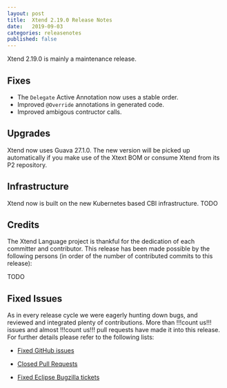 ```yaml
---
layout: post
title:  Xtend 2.19.0 Release Notes
date:   2019-09-03
categories: releasenotes
published: false
---
```


Xtend 2.19.0 is mainly a maintenance release.

## Fixes

* The `Delegate` Active Annotation now uses a stable order.
* Improved `@Override` annotations in generated code.
* Improved ambigous contructor calls.

## Upgrades

Xtend now uses Guava 27.1.0. The new version will be picked up automatically if you make use of the Xtext BOM or consume Xtend from its P2 repository.

## Infrastructure

Xtend now is built on the new Kubernetes based CBI infrastructure. TODO 

## Credits

The Xtend Language project is thankful for the dedication of each committer and contributor. This release has been made possible by the following persons (in order of the number of contributed commits to this release):

TODO

## Fixed Issues

As in every release cycle we were eagerly hunting down bugs, and reviewed and integrated plenty of contributions. More than !!!count us!!! issues and almost !!!count us!!! pull requests have made it into this release. For further details please refer to the following lists:

* [Fixed GitHub issues](https://github.com/search?q=is%3Aissue+milestone%3ARelease_2.19+is%3Aclosed+repo%3Aeclipse%2Fxtext-xtend&type=Issues)

* [Closed Pull Requests](https://github.com/search?q=is%3Apr+milestone%3ARelease_2.19+is%3Aclosed+repo%3Aeclipse%2Fxtext-xtend&type=Issues)

* [Fixed Eclipse Bugzilla tickets](https://bugs.eclipse.org/bugs/buglist.cgi?bug_status=RESOLVED&bug_status=VERIFIED&bug_status=CLOSED&classification=Modeling&classification=Tools&columnlist=product%2Ccomponent%2Cassigned_to%2Cbug_status%2Cresolution%2Cshort_desc%2Cchangeddate%2Ckeywords&f0=OP&f1=OP&f3=CP&f4=CP&known_name=Xtext%202.19&list_id=16618269&product=TMF&product=Xtend&query_based_on=Xtext%202.19&query_format=advanced&status_whiteboard=v2.19&status_whiteboard_type=allwordssubstr)
